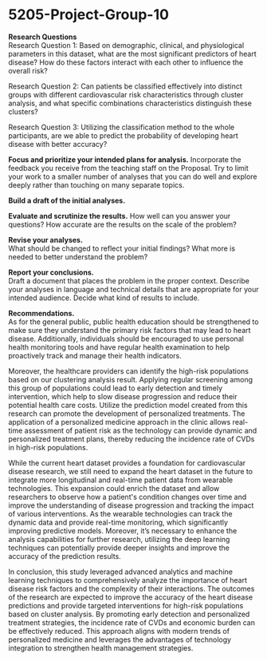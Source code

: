 # 5205-Project-Group-10

**Research Questions**  
Research Question 1:
Based on demographic, clinical, and physiological parameters in this dataset, what are the most significant predictors of heart disease? How do these factors interact with each other to influence the overall risk?

Research Question 2:
Can patients be classified effectively into distinct groups with different cardiovascular risk characteristics through cluster analysis, and what specific combinations characteristics distinguish these clusters?

Research Question 3:
Utilizing the classification method to the whole participants, are we able to predict the probability of developing heart disease with better accuracy?  

**Focus and prioritize your intended plans for analysis.** 
Incorporate the feedback you receive from the teaching staff on the Proposal.  Try to limit your work to a smaller number of analyses that you can do well and explore deeply rather than touching on many separate topics.

**Build a draft of the initial analyses.**  
  
**Evaluate and scrutinize the results.**
How well can you answer your questions?  How accurate are the results on the scale of the problem? 

**Revise your analyses.**   
What should be changed to reflect your initial findings? What more is needed to better understand the problem?

**Report your conclusions.**   
Draft a document that places the problem in the proper context. Describe your analyses in language and technical details that are appropriate for your intended audience. Decide what kind of results to include.

**Recommendations.**  
As for the general public, public health education should be strengthened to make sure they understand the primary risk factors that may lead to heart disease. Additionally, individuals should be encouraged to use personal health monitoring tools and have regular health examination to help proactively track and manage their health indicators. 

Moreover, the healthcare providers can identify the high-risk populations based on our clustering analysis result. Applying regular screening among this group of populations could lead to early detection and timely intervention, which help to slow disease progression and reduce their potential health care costs. Utilize the prediction model created from this research can promote the development of personalized treatments. The application of a personalized medicine approach in the clinic allows real-time assessment of patient risk as the technology can provide dynamic and personalized treatment plans, thereby reducing the incidence rate of CVDs in high-risk populations.

While the current heart dataset provides a foundation for cardiovascular disease research, we still need to expand the heart dataset in the future to integrate more longitudinal and real-time patient data from wearable technologies. This expansion could enrich the dataset and allow researchers to observe how a patient's condition changes over time and improve the understanding of disease progression and tracking the impact of various interventions. As the wearable technologies can track the dynamic data and provide real-time monitoring, which significantly improving predictive models. Moreover, it’s necessary to enhance the analysis capabilities for further research, utilizing the deep learning techniques can potentially provide deeper insights and improve the accuracy of the prediction results. 

In conclusion, this study leveraged advanced analytics and machine learning techniques to comprehensively analyze the importance of heart disease risk factors and the complexity of their interactions. The outcomes of the research are expected to improve the accuracy of the heart disease predictions and provide targeted interventions for high-risk populations based on cluster analysis. By promoting early detection and personalized treatment strategies, the incidence rate of CVDs and economic burden can be effectively reduced. This approach aligns with modern trends of personalized medicine and leverages the advantages of technology integration to strengthen health management strategies.
